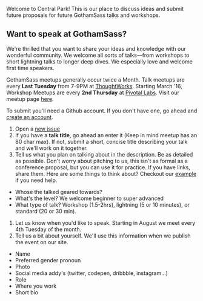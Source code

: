 Welcome to Central Park! This is our place to discuss ideas and submit future proposals for future GothamSass talks and workshops.

## Want to speak at GothamSass?

We're thrilled that you want to share your ideas and knowledge with our wonderful community. We welcome all sorts of talks—from workshops to short lightning talks to longer deep dives. We especially love and welcome first time speakers. 

GothamSass meetups generally occur twice a Month. Talk meetups are every **Last Tuesday** from 7-9PM at [ThoughtWorks](http://www.thoughtworks.com). Starting March '16, Workshop Meetups are every **2nd Thursday** at [Pivotal Labs](http://www.pivotallabs.com). Visit our meetup page [here](http://www.meetup.com/gothamsass/).

To submit you'll need a Github account. If you don't have one, go ahead and [create an account](https://github.com/). 

1. Open a [new issue](https://github.com/GothamSass/centralpark/issues/new)
1. If you have a **talk title**, go ahead an enter it (Keep in mind meetup has an 80 char max). If not, submit a short, concise title describing your talk and we'll work on it together.
1. Tell us what you plan on talking about in the description. Be as detailed as possible. Don't worry about pitching to us, this isn't as formal as a conference proposal, but you can use it for practice. If you have links, share them. Here are some things to think about? Checkout our [example](https://github.com/GothamSass/centralpark/issues/1) if you need help.
  * Whose the talked geared towards?
  * What's the level? We welcome beginner to super advanced
  * What type of talk? Workshop (1.5-2hrs), lightning (5 or 10 minutes), or standard (20 or 30 min).
1. Let us know when you'd like to speak. Starting in August we meet every 4th Tuesday of the month. 
1. Tell us a bit about yourself. We'll use this information when we publish the event on our site. 
  * Name
  * Preferred gender pronoun
  * Photo
  * Social media addy's (twitter, codepen, dribbble, instagram...)
  * Role
  * Where you work
  * Short bio 
